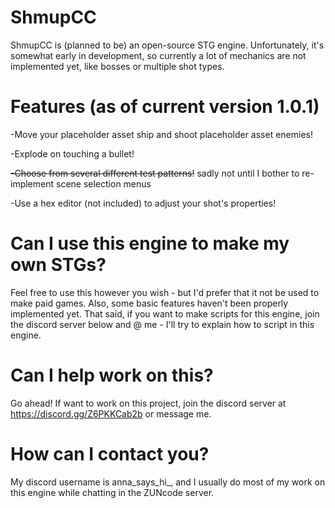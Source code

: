 # ShmupCC
ShmupCC is (planned to be) an open-source STG engine. Unfortunately, it's somewhat early in development, so currently a lot of mechanics are not implemented yet, like bosses or multiple shot types.



# Features (as of current version 1.0.1)
-Move your placeholder asset ship and shoot placeholder asset enemies!

-Explode on touching a bullet!

~~-Choose from several different test patterns!~~ sadly not until I bother to re-implement scene selection menus

-Use a hex editor (not included) to adjust your shot's properties!

# Can I use this engine to make my own STGs?
Feel free to use this however you wish - but I'd prefer that it not be used to make paid games. Also, some basic features haven't been properly implemented yet. That said, if you want to make scripts for this engine, join the discord server below and @ me - I'll try to explain how to script in this engine.

# Can I help work on this?
Go ahead! If want to work on this project, join the discord server at https://discord.gg/Z6PKKCab2b or message me.

# How can I contact you?
My discord username is anna_says_hi_, and I usually do most of my work on this engine while chatting in the ZUNcode server.
